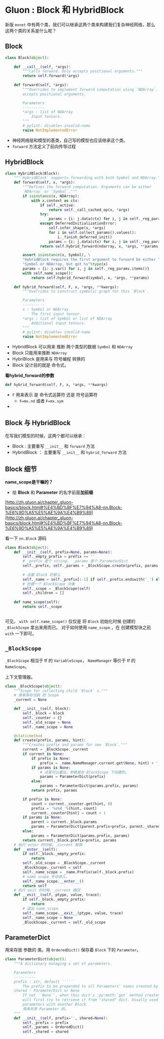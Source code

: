 # Gluon : Block 和 HybridBlock

新版 `mxnet` 中有两个类，我们可以继承这两个类来构建我们复杂神经网络，那么这两个类的关系是什么呢？



## Block

```python
class Block(object):
    
    def __call__(self, *args):
        """Calls forward. Only accepts positional arguments."""
        return self.forward(*args)
    
    def forward(self, *args):
        """Overrides to implement forward computation using `NDArray`. Only
        accepts positional arguments.

        Parameters
        ----------
        *args : list of NDArray
            Input tensors.
        """
        # pylint: disable= invalid-name
        raise NotImplementedError
```

* 神经网络层和模型的基类，自己写的模型也应该继承这个类。
* `forward` 方法定义了前向传导过程



## HybridBlock

```python
class HybridBlock(Block):
    """`HybridBlock` supports forwarding with both Symbol and NDArray."""
    def forward(self, x, *args):
        """Defines the forward computation. Arguments can be either
        `NDArray` or `Symbol`."""
        if isinstance(x, NDArray):
            with x.context as ctx:
                if self._active:
                    return self._call_cached_op(x, *args)
                try:
                    params = {i: j.data(ctx) for i, j in self._reg_params.items()}
                except DeferredInitializationError:
                    self.infer_shape(x, *args)
                    for i in self.collect_params().values():
                        i._finish_deferred_init()
                    params = {i: j.data(ctx) for i, j in self._reg_params.items()}
                return self.hybrid_forward(ndarray, x, *args, **params)

        assert isinstance(x, Symbol), \
        "HybridBlock requires the first argument to forward be either " \
        "Symbol or NDArray, but got %s"%type(x)
        params = {i: j.var() for i, j in self._reg_params.items()}
        with self.name_scope():
            return self.hybrid_forward(symbol, x, *args, **params)
  
    def hybrid_forward(self, F, x, *args, **kwargs):
        """Overrides to construct symbolic graph for this `Block`.

        Parameters
        ----------
        x : Symbol or NDArray
            The first input tensor.
        *args : list of Symbol or list of NDArray
            Additional input tensors.
        """
        # pylint: disable= invalid-name
        raise NotImplementedError
```

* HybridBlock 可以用来 推断 两个类型的数据 `Symbol` 和 `NDArray`
* Block 只能用来推断 `NDArray`
* HybriBlock 是用来与 符号编程 转换的
* Block 设计目的就是 命令式。


**看hybrid_forward的参数**

```python
def hybrid_forward(self, F, x, *args, **kwargs)
```

* `F` 用来表示 是 命令式运算符 还是 符号运算符
  * `F=mx.nd` 或者 `F=mx.sym`
* ​




## Block 与 HybridBlock

在写我们模型的时候，这两个都可以继承：

* Block : 主要重写 `__init__` 和 `forward` 方法
* HybridBlock ： 主要重写 `__init__` 和 `hybrid_forward` 方法




## Block 细节

**name_scope是干嘛的？**

* 给 **Block** 和 **Parameter** 的名字前面**加前缀**

[http://zh.gluon.ai/chapter_gluon-basics/block.html#%E4%BD%BF%E7%94%A8-nn.Block-%E6%9D%A5%E5%AE%9A%E4%B9%89](http://zh.gluon.ai/chapter_gluon-basics/block.html#%E4%BD%BF%E7%94%A8-nn.Block-%E6%9D%A5%E5%AE%9A%E4%B9%89)

看一下 `nn.Block` 源码

```python
class Block(object):
    def __init__(self, prefix=None, params=None):
        self._empty_prefix = prefix == ''
        # _prefix 是个 string， _params 是个 ParameterDict
        self._prefix, self._params = _BlockScope.create(prefix, params, self._alias())
        
        # 设置 Block 的那么
        self._name = self._prefix[:-1] if self._prefix.endswith('_') else self._prefix
        # 创建一个 BlockScope 对象
        self._scope = _BlockScope(self)
        self._children = []
    
    def name_scope(self):
        return self._scope
    
```

可见， `with self.name_scope()` 仅仅是 将 `Block` 初始化时候 创建的 `_BlockScope` 拿出来用而已。 对于如何使用 `name_scope` ，在 创建模型块之前 `with` 一下即可。



## `_BlockScope`

`_BlockScope` 相当于 tf 的 `VariableScope`， `NameManager` 等价于 tf 的 `NameScope`。

上下文管理器。

```python
class _BlockScope(object):
    """Scope for collecting child `Block` s."""
    # 用来保存当前 的 Scope
    _current = None

    def __init__(self, block):
        self._block = block
        self._counter = {}
        self._old_scope = None
        self._name_scope = None

    @staticmethod
    def create(prefix, params, hint):
        """Creates prefix and params for new `Block`."""
        current = _BlockScope._current
        if current is None:
            if prefix is None:
                prefix = _name.NameManager.current.get(None, hint) + '_'
            if params is None:
                # 这里可以看出，参数是在 BlockScope 下创建的。
                params = ParameterDict(prefix)
            else:
                params = ParameterDict(params.prefix, params)
            return prefix, params

        if prefix is None:
            count = current._counter.get(hint, 0)
            prefix = '%s%d_'%(hint, count)
            current._counter[hint] = count + 1
        if params is None:
            parent = current._block.params
            params = ParameterDict(parent.prefix+prefix, parent._shared)
        else:
            params = ParameterDict(params.prefix, params)
        return current._block.prefix+prefix, params
    # 执行 enter 的时候，_current 替换
    def __enter__(self):
        if self._block._empty_prefix:
            return
        self._old_scope = _BlockScope._current
        _BlockScope._current = self
        self._name_scope = _name.Prefix(self._block.prefix)
        # name scope 手动进入。
        self._name_scope.__enter__()
        return self
	# 执行 exit 的时候，_current 换回
    def __exit__(self, ptype, value, trace):
        if self._block._empty_prefix:
            return
        # 退出 name_scope
        self._name_scope.__exit__(ptype, value, trace)
        self._name_scope = None
        _BlockScope._current = self._old_scope
```



## ParameterDict

用来存放 参数的 类。用 `OrderedDict()` 保存着 `Block` 下的 `Parameter`。



```python
class ParameterDict(object):
    """A dictionary managing a set of parameters.

    Parameters
    ----------
    prefix : str, default ``''``
        The prefix to be prepended to all Parameters' names created by this dict.
    shared : ParameterDict or None
        If not ``None``, when this dict's :py:meth:`get` method creates a new parameter,
        will first try to retrieve it from "shared" dict. Usually used for sharing
        parameters with another Block.
        用来共享 Parameter 的。
    """
    def __init__(self, prefix='', shared=None):
        self._prefix = prefix
        self._params = OrderedDict()
        self._shared = shared
```





